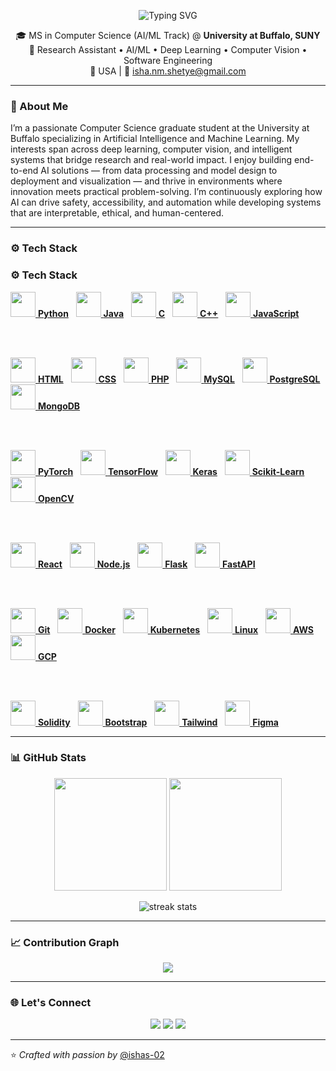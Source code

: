 <!-- Header Banner -->
<!-- Animated Typing Banner -->
<p align="center">
  <img src="https://readme-typing-svg.herokuapp.com?size=30&duration=3500&color=58A6FF&center=true&vCenter=true&width=650&lines=👋+Hi+there!+I'm+Isha+Shetye;AI%2FML+%7C+Software+%7C;MS+CS+@+University+at+Buffalo🎓;Always+learning+something+new+💻" alt="Typing SVG" />
</p>



<p align="center">
🎓 MS in Computer Science (AI/ML Track) @ <b>University at Buffalo, SUNY</b> <br>
🤖 Research Assistant • AI/ML • Deep Learning • Computer Vision • Software Engineering <br>
📍 USA | 📧 <a href="mailto:isha.nm.shetye@gmail.com">isha.nm.shetye@gmail.com</a>
</p>

---

### 🌟 About Me
I’m a passionate Computer Science graduate student at the University at Buffalo specializing in Artificial Intelligence and Machine Learning. My interests span across deep learning, computer vision, and intelligent systems that bridge research and real-world impact. I enjoy building end-to-end AI solutions — from data processing and model design to deployment and visualization — and thrive in environments where innovation meets practical problem-solving. I’m continuously exploring how AI can drive safety, accessibility, and automation while developing systems that are interpretable, ethical, and human-centered.

---

### ⚙️ Tech Stack

### ⚙️ Tech Stack

<p align="center">

<!-- Programming Languages -->
<a href="#"><img src="https://skillicons.dev/icons?i=python" width="40"/>&nbsp;<b>Python</b></a>&nbsp;&nbsp;
<a href="#"><img src="https://skillicons.dev/icons?i=java" width="40"/>&nbsp;<b>Java</b></a>&nbsp;&nbsp;
<a href="#"><img src="https://skillicons.dev/icons?i=c" width="40"/>&nbsp;<b>C</b></a>&nbsp;&nbsp;
<a href="#"><img src="https://skillicons.dev/icons?i=cpp" width="40"/>&nbsp;<b>C++</b></a>&nbsp;&nbsp;
<a href="#"><img src="https://skillicons.dev/icons?i=js" width="40"/>&nbsp;<b>JavaScript</b></a>

<br><br>

<!-- Web & Database -->
<a href="#"><img src="https://skillicons.dev/icons?i=html" width="40"/>&nbsp;<b>HTML</b></a>&nbsp;&nbsp;
<a href="#"><img src="https://skillicons.dev/icons?i=css" width="40"/>&nbsp;<b>CSS</b></a>&nbsp;&nbsp;
<a href="#"><img src="https://skillicons.dev/icons?i=php" width="40"/>&nbsp;<b>PHP</b></a>&nbsp;&nbsp;
<a href="#"><img src="https://skillicons.dev/icons?i=mysql" width="40"/>&nbsp;<b>MySQL</b></a>&nbsp;&nbsp;
<a href="#"><img src="https://skillicons.dev/icons?i=postgresql" width="40"/>&nbsp;<b>PostgreSQL</b></a>&nbsp;&nbsp;
<a href="#"><img src="https://skillicons.dev/icons?i=mongodb" width="40"/>&nbsp;<b>MongoDB</b></a>

<br><br>

<!-- Frameworks & Libraries -->
<a href="#"><img src="https://skillicons.dev/icons?i=pytorch" width="40"/>&nbsp;<b>PyTorch</b></a>&nbsp;&nbsp;
<a href="#"><img src="https://skillicons.dev/icons?i=tensorflow" width="40"/>&nbsp;<b>TensorFlow</b></a>&nbsp;&nbsp;
<a href="#"><img src="https://skillicons.dev/icons?i=keras" width="40"/>&nbsp;<b>Keras</b></a>&nbsp;&nbsp;
<a href="#"><img src="https://skillicons.dev/icons?i=sklearn" width="40"/>&nbsp;<b>Scikit-Learn</b></a>&nbsp;&nbsp;
<a href="#"><img src="https://skillicons.dev/icons?i=opencv" width="40"/>&nbsp;<b>OpenCV</b></a>

<br><br>

<a href="#"><img src="https://skillicons.dev/icons?i=react" width="40"/>&nbsp;<b>React</b></a>&nbsp;&nbsp;
<a href="#"><img src="https://skillicons.dev/icons?i=nodejs" width="40"/>&nbsp;<b>Node.js</b></a>&nbsp;&nbsp;
<a href="#"><img src="https://skillicons.dev/icons?i=flask" width="40"/>&nbsp;<b>Flask</b></a>&nbsp;&nbsp;
<a href="#"><img src="https://skillicons.dev/icons?i=fastapi" width="40"/>&nbsp;<b>FastAPI</b></a>

<br><br>

<!-- Tools, Cloud & Design -->
<a href="#"><img src="https://skillicons.dev/icons?i=git" width="40"/>&nbsp;<b>Git</b></a>&nbsp;&nbsp;
<a href="#"><img src="https://skillicons.dev/icons?i=docker" width="40"/>&nbsp;<b>Docker</b></a>&nbsp;&nbsp;
<a href="#"><img src="https://skillicons.dev/icons?i=kubernetes" width="40"/>&nbsp;<b>Kubernetes</b></a>&nbsp;&nbsp;
<a href="#"><img src="https://skillicons.dev/icons?i=linux" width="40"/>&nbsp;<b>Linux</b></a>&nbsp;&nbsp;
<a href="#"><img src="https://skillicons.dev/icons?i=aws" width="40"/>&nbsp;<b>AWS</b></a>&nbsp;&nbsp;
<a href="#"><img src="https://skillicons.dev/icons?i=gcp" width="40"/>&nbsp;<b>GCP</b></a>

<br><br>

<a href="#"><img src="https://skillicons.dev/icons?i=solidity" width="40"/>&nbsp;<b>Solidity</b></a>&nbsp;&nbsp;
<a href="#"><img src="https://skillicons.dev/icons?i=bootstrap" width="40"/>&nbsp;<b>Bootstrap</b></a>&nbsp;&nbsp;
<a href="#"><img src="https://skillicons.dev/icons?i=tailwind" width="40"/>&nbsp;<b>Tailwind</b></a>&nbsp;&nbsp;
<a href="#"><img src="https://skillicons.dev/icons?i=figma" width="40"/>&nbsp;<b>Figma</b></a>

</p>



---

### 📊 GitHub Stats

<p align="center">
  <img height="180em" src="https://github-readme-stats.vercel.app/api?username=ishas-02&show_icons=true&theme=radical&hide_border=true" />
  <img height="180em" src="https://github-readme-stats.vercel.app/api/top-langs/?username=ishas-02&layout=compact&theme=radical&hide_border=true" />
</p>

<p align="center">
  <img src="https://github-readme-streak-stats.herokuapp.com/?user=ishas-02&theme=radical&hide_border=true" alt="streak stats" />
</p>

---

### 📈 Contribution Graph
<p align="center">
  <img src="https://github-readme-activity-graph.vercel.app/graph?username=ishas-02&theme=react-dark&hide_border=true&area=true" />
</p>

---

### 🌐 Let's Connect
<p align="center">
  <a href="https://www.linkedin.com/in/isha-shetye"><img src="https://img.shields.io/badge/LinkedIn-0A66C2?style=for-the-badge&logo=linkedin&logoColor=white"/></a>
  <a href="https://github.com/ishas-02"><img src="https://img.shields.io/badge/GitHub-171515?style=for-the-badge&logo=github&logoColor=white"/></a>
  <a href="mailto:isha.nm.shetye@gmail.com"><img src="https://img.shields.io/badge/Email-D14836?style=for-the-badge&logo=gmail&logoColor=white"/></a>
</p>

---

⭐️ *Crafted with passion by* [@ishas-02](https://github.com/ishas-02)
